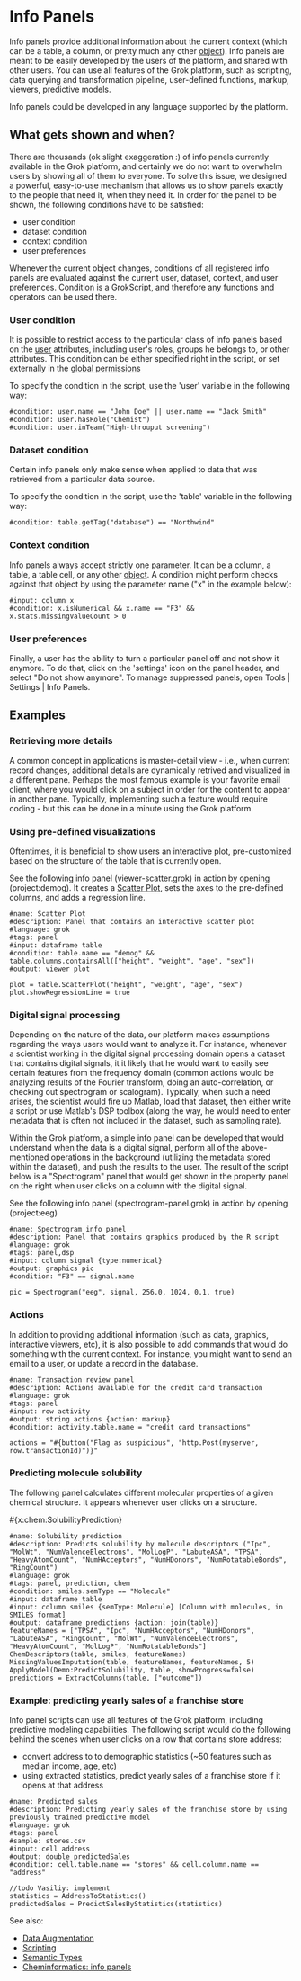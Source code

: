 <!-- TITLE: Info Panels -->
<!-- SUBTITLE: -->

# Info Panels

Info panels provide additional information about the 
current context (which can be a table, a column, or pretty much
any other [object](../overview/objects.md)). Info panels are meant to be 
easily developed by the users of the platform, and shared with other users. 
You can use all features of the Grok platform, such as scripting, data 
querying and transformation pipeline, user-defined functions,
markup, viewers, predictive models.

Info panels could be developed in any language supported
by the platform. 

## What gets shown and when?

There are thousands (ok slight exaggeration :) of info panels currently available in the Grok platform,
and certainly we do not want to overwhelm users by showing all of them to everyone.
To solve this issue, we designed a powerful, easy-to-use mechanism that allows
us to show panels exactly to the people that need it, when they need it. 
In order for the panel to be shown, the following conditions have to be satisfied:
* user condition
* dataset condition
* context condition
* user preferences

Whenever the current object changes, conditions of all registered info panels are evaluated
against the current user, dataset, context, and user preferences. Condition is a GrokScript, and
therefore any functions and operators can be used there.

### User condition

It is possible to restrict access to the particular class of info panels based
on the [user](../govern/user.md) attributes, including user's roles, groups he
belongs to, or other attributes. This condition can be either specified right in 
the script, or set externally in the [global permissions](../govern/global-permissions.md)

To specify the condition in the script, use the 'user' variable in the following way: 
```
#condition: user.name == "John Doe" || user.name == "Jack Smith" 
#condition: user.hasRole("Chemist") 
#condition: user.inTeam("High-throuput screening") 
```

### Dataset condition

Certain info panels only make sense when applied to data that was retrieved from
a particular data source. 

To specify the condition in the script, use the 'table' variable in the following way: 
```
#condition: table.getTag("database") == "Northwind" 
```

### Context condition

Info panels always accept strictly one parameter. It can be a column, a table, a table 
cell, or any other [object](../overview/objects.md). A condition might perform checks
against that object by using the parameter name ("x" in the example below):

```
#input: column x
#condition: x.isNumerical && x.name == "F3" && x.stats.missingValueCount > 0 
```

### User preferences

Finally, a user has the ability to turn a particular panel off and not show it anymore.
To do that, click on the 'settings' icon on the panel header, and select "Do not show anymore".
To manage suppressed panels, open Tools | Settings | Info Panels.

## Examples

### Retrieving more details

A common concept in applications is master-detail view - i.e., when
current record changes, additional details are dynamically retrived and
visualized in a different pane. Perhaps the most famous example is your
favorite email client, where you would click on a subject in order for 
the content to appear in another pane. Typically, implementing such a feature
would require coding - but this can be done in a minute using the Grok platform.

### Using pre-defined visualizations

Oftentimes, it is beneficial to show users an interactive plot, pre-customized
based on the structure of the table that is currently open.

See the following info panel (viewer-scatter.grok) in action 
by opening (project:demog). It creates a [Scatter Plot](../visualize/viewers/scatter-plot.md),
sets the axes to the pre-defined columns, and adds a regression line.

```
#name: Scatter Plot
#description: Panel that contains an interactive scatter plot
#language: grok
#tags: panel
#input: dataframe table
#condition: table.name == "demog" && table.columns.containsAll(["height", "weight", "age", "sex"])
#output: viewer plot

plot = table.ScatterPlot("height", "weight", "age", "sex")
plot.showRegressionLine = true
```

### Digital signal processing

Depending on the nature of the data, our platform makes assumptions regarding
the ways users would want to analyze it. For instance, whenever a scientist working in the
digital signal processing domain opens a dataset that contains digital signals, it
it likely that he would want to easily see certain features from the frequency domain 
(common actions would be analyzing results of the Fourier transform, doing an 
auto-correlation, or checking out spectrogram or scalogram). Typically, when such 
a need arises, the scientist would fire up Matlab, load that dataset, then either write 
a script or use Matlab's DSP toolbox (along the way, he would need to enter metadata
that is often not included in the dataset, such as sampling rate).

Within the Grok platform, a simple info panel can be developed that would understand
when the data is a digital signal, perform all of the above-mentioned operations 
in the background (utilizing the metadata stored within the dataset), and push the
results to the user. The result of the script below is a "Spectrogram" panel that would 
get shown in the property panel on the right when user clicks on a column with the
digital signal.

See the following info panel (spectrogram-panel.grok) in action 
by opening (project:eeg)

```
#name: Spectrogram info panel
#description: Panel that contains graphics produced by the R script
#language: grok
#tags: panel,dsp
#input: column signal {type:numerical}
#output: graphics pic
#condition: "F3" == signal.name

pic = Spectrogram("eeg", signal, 256.0, 1024, 0.1, true)
``` 

### Actions

In addition to providing additional information (such as data, graphics, interactive
viewers, etc), it is also possible to add commands that would do something with the
current context. For instance, you might want to send an email to a user, or update
a record in the database.

```
#name: Transaction review panel
#description: Actions available for the credit card transaction
#language: grok
#tags: panel
#input: row activity
#output: string actions {action: markup}
#condition: activity.table.name = "credit card transactions"

actions = "#{button("Flag as suspicious", "http.Post(myserver, row.transactionId)")}"
```
 

### Predicting molecule solubility

The following panel calculates different molecular properties of a given 
chemical structure. It appears whenever user clicks on a structure.

#{x:chem:SolubilityPrediction}

```
#name: Solubility prediction
#description: Predicts solubility by molecule descriptors ("Ipc", "MolWt", "NumValenceElectrons", "MolLogP", "LabuteASA", "TPSA", "HeavyAtomCount", "NumHAcceptors", "NumHDonors", "NumRotatableBonds", "RingCount")
#language: grok
#tags: panel, prediction, chem
#condition: smiles.semType == "Molecule"
#input: dataframe table
#input: column smiles {semType: Molecule} [Column with molecules, in SMILES format]
#output: dataframe predictions {action: join(table)}
featureNames = ["TPSA", "Ipc", "NumHAcceptors", "NumHDonors", "LabuteASA", "RingCount", "MolWt", "NumValenceElectrons", "HeavyAtomCount", "MolLogP", "NumRotatableBonds"]
ChemDescriptors(table, smiles, featureNames)
MissingValuesImputation(table, featureNames, featureNames, 5)
ApplyModel(Demo:PredictSolubility, table, showProgress=false)
predictions = ExtractColumns(table, ["outcome"])
```

### Example: predicting yearly sales of a franchise store

Info panel scripts can use all features of the Grok platform, including 
predictive modeling capabilities. The following script would do the following
behind the scenes when user clicks on a row that contains store address:
* convert address to to demographic statistics (~50 features such as median income, age, etc)
* using extracted statistics, predict yearly sales of a franchise store if it opens at that address 

```
#name: Predicted sales
#description: Predicting yearly sales of the franchise store by using previously trained predictive model
#language: grok
#tags: panel
#sample: stores.csv
#input: cell address
#output: double predictedSales
#condition: cell.table.name == "stores" && cell.column.name == "address"

//todo Vasiliy: implement
statistics = AddressToStatistics()
predictedSales = PredictSalesByStatistics(statistics)
```

See also:

* [Data Augmentation](data-augmentation.md) 
* [Scripting](../compute/scripting.md)
* [Semantic Types](semantic-types.md)
* [Cheminformatics: info panels](../domains/chem/cheminformatics.md#info-panels)
